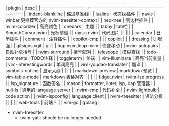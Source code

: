 | plugin                | desc                                        |
|-----------------------+---------------------------------------------|
| indent-blankline      | 缩进基准线                                  |
| lualine               | 状态栏插件                                  |
| navic                 | winbar 更推荐官方的 nvim-treesitter-context |
| neo-tree              | 侧边栏插件                                  |
| nvim-colorizer        | 高亮颜色                                    |
| onedark               | 主题                                        |
| tabby                 | tab栏                                       |
| SmoothCursor.nvim     | 光标前缀                                    |
| rayso.nvim            | 代码图片                                    |
|                       |                                             |
| calendar              | 日历插件                                    |
| comment               | 注释插件                                    |
| copilot-cmp           |                                             |
| copilot               |                                             |
| dressing              | UI增强                                      |
| gitsigns,vgit         | git                                         |
| hop.nvim,leap.nvim    | 快速移动                                    |
| nvim-autopairs        | 自动补全括号                                |
| nvim-surround         | 括号配对                                    |
| telescope             | 模糊查找                                    |
| todo-comments         | TODO注释                                    |
| toggleterm            | 终端                                        |
| vim-illuminate        | 高亮当前变量                                |
| vim-interestingwords  | 单词高亮                                    |
| vim-youdao-translater | 翻译                                        |
| symbols-outline       | 显示大纲                                    |
|                       |                                             |
| markdown-preview      | markdown 预览                               |
| vim-table-mode        | markdown 表格对齐                           |
|                       |                                             |
| fidget.nvim           | nvim-lsp progress                           |
| lsp_signature         | 函数签名                                    |
| mason                 | formatter, linter, lsp, dap 管理器          |
| null-ls               | 通用的 language server                      |
| nvim-cmp              | 代码补全                                    |
| nvim-lightbulb        | code action                                 |
| nvim-lspconfig        | language client                             |
| nvim-treesitter       | 语法分析                                    |
|                       |                                             |
| web-tools             | 前端？                                      |
| vim-go                | golang                                      |


- nvim-treesitter
    - nvim-yati: should be no longer needed
